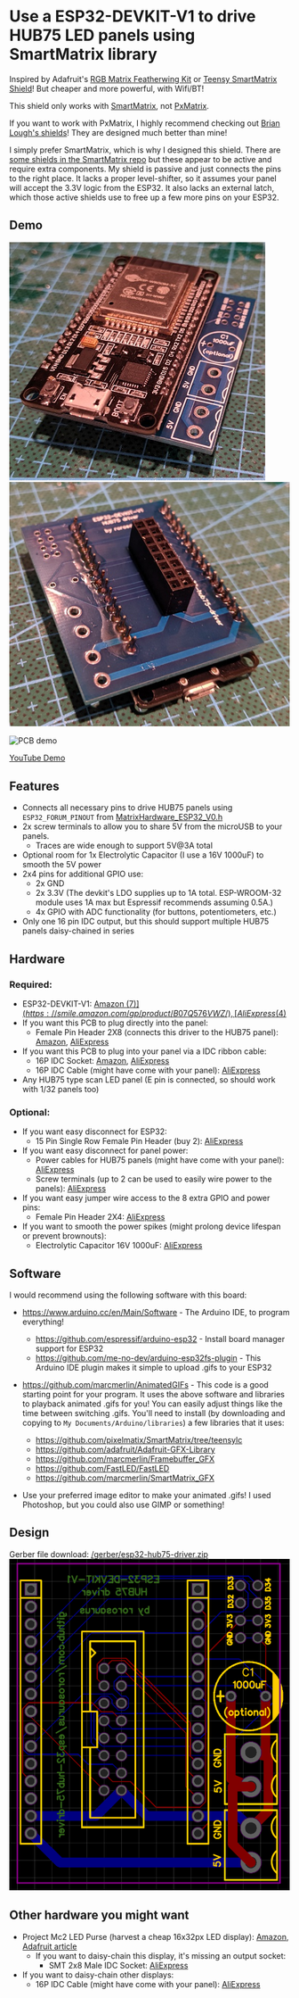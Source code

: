 # Use a ESP32-DEVKIT-V1 to drive HUB75 LED panels using SmartMatrix library

Inspired by Adafruit's [RGB Matrix Featherwing Kit](https://www.adafruit.com/product/3036) or [Teensy SmartMatrix Shield](https://www.adafruit.com/product/1902)! But cheaper and more powerful, with Wifi/BT!

This shield only works with [SmartMatrix](https://github.com/pixelmatix/SmartMatrix/tree/teensylc), not [PxMatrix](https://github.com/2dom/PxMatrix).

If you want to work with PxMatrix, I highly recommend checking out [Brian Lough's shields](https://www.tindie.com/stores/brianlough/)! They are designed much better than mine!

I simply prefer SmartMatrix, which is why I designed this shield. There are [some shields in the SmartMatrix repo](https://github.com/pixelmatix/SmartMatrix/tree/teensylc/extras/hardware) but these appear to be active and require extra components. My shield is passive and just connects the pins to the right place. It lacks a proper level-shifter, so it assumes your panel will accept the 3.3V logic from the ESP32. It also lacks an external latch, which those active shields use to free up a few more pins on your ESP32.

## Demo
![PCB front](PCB-front.jpg) ![PCB back](PCB-back.jpg)

![PCB demo](PCB-demo.gif)

[YouTube Demo](https://www.youtube.com/watch?v=UengvMiGzF8)

## Features
* Connects all necessary pins to drive HUB75 panels using `ESP32_FORUM_PINOUT` from [MatrixHardware_ESP32_V0.h](https://github.com/pixelmatix/SmartMatrix/blob/teensylc/src/MatrixHardware_ESP32_V0.h)
* 2x screw terminals to allow you to share 5V from the microUSB to your panels.
  * Traces are wide enough to support 5V@3A total
* Optional room for 1x Electrolytic Capacitor (I use a 16V 1000uF) to smooth the 5V power
* 2x4 pins for additional GPIO use: 
  * 2x GND
  * 2x 3.3V (The devkit's LDO supplies up to 1A total.  ESP-WROOM-32 module uses 1A max but Espressif recommends assuming 0.5A.)
  * 4x GPIO with ADC functionality (for buttons, potentiometers, etc.)
* Only one 16 pin IDC output, but this should support multiple HUB75 panels daisy-chained in series

## Hardware

### Required:
* ESP32-DEVKIT-V1: [Amazon ($7)](https://smile.amazon.com/gp/product/B07Q576VWZ/), [AliExpress ($4)](https://www.aliexpress.com/item/32902307791.html)
* If you want this PCB to plug directly into the panel:
  * Female Pin Header 2X8 (connects this driver to the HUB75 panel): [Amazon](https://smile.amazon.com/gp/product/B07VJ3JCLT/), [AliExpress](https://www.aliexpress.com/item/32747224548.html)
* If you want this PCB to plug into your panel via a IDC ribbon cable:
  * 16P IDC Socket: [Amazon](https://smile.amazon.com/gp/product/B010V43ACO/), [AliExpress](https://www.aliexpress.com/item/32841491526.html)
  * 16P IDC Cable (might have come with your panel): [AliExpress](https://www.aliexpress.com/item/32873766356.html)
* Any HUB75 type scan LED panel (E pin is connected, so should work with 1/32 panels too)

### Optional:
* If you want easy disconnect for ESP32:
  * 15 Pin Single Row Female Pin Header (buy 2): [AliExpress](https://www.aliexpress.com/item/32962790286.html)
* If you want easy disconnect for panel power:
  * Power cables for HUB75 panels (might have come with your panel): [AliExpress](https://www.aliexpress.com/item/32832930794.html)
  * Screw terminals (up to 2 can be used to easily wire power to the panels): [AliExpress](https://www.aliexpress.com/item/32993227789.html)
* If you want easy jumper wire access to the 8 extra GPIO and power pins:
  * Female Pin Header 2X4: [AliExpress](https://www.aliexpress.com/item/32785938092.html)
* If you want to smooth the power spikes (might prolong device lifespan or prevent brownouts):
  * Electrolytic Capacitor 16V 1000uF: [AliExpress](https://www.aliexpress.com/item/32812085542.html)

## Software
I would recommend using the following software with this board:
* https://www.arduino.cc/en/Main/Software - The Arduino IDE, to program everything!
  * https://github.com/espressif/arduino-esp32 - Install board manager support for ESP32
  * https://github.com/me-no-dev/arduino-esp32fs-plugin - This Arduino IDE plugin makes it simple to upload .gifs to your ESP32
* https://github.com/marcmerlin/AnimatedGIFs - This code is a good starting point for your program. It uses the above software and libraries to playback animated .gifs for you! You can easily adjust things like the time between switching .gifs. You'll need to install (by downloading and copying to `My Documents/Arduino/libraries`) a few libraries that it uses:
  * https://github.com/pixelmatix/SmartMatrix/tree/teensylc
  * https://github.com/adafruit/Adafruit-GFX-Library
  * https://github.com/marcmerlin/Framebuffer_GFX
  * https://github.com/FastLED/FastLED
  * https://github.com/marcmerlin/SmartMatrix_GFX

* Use your preferred image editor to make your animated .gifs! I used Photoshop, but you could also use GIMP or something!

## Design
Gerber file download: [/gerber/esp32-hub75-driver.zip](https://github.com/rorosaurus/esp32-hub75-driver/blob/master/gerber/esp32-hub75-driver.zip)
![Gerber design](gerber/esp32-hub75-driver.png)

## Other hardware you might want
* Project Mc2 LED Purse (harvest a cheap 16x32px LED display): [Amazon](https://smile.amazon.com/dp/B071LQR2QG/), [Adafruit article](https://blog.adafruit.com/2019/03/06/issue-16-hackspace-magazine-can-i-hack-it-a-smart-pixel-purse-neopixels-making-hackspacemag-biglesp/)
  * If you want to daisy-chain this display, it's missing an output socket:
    * SMT 2x8 Male IDC Socket: [AliExpress](https://www.aliexpress.com/item/32989866598.html)
* If you want to daisy-chain other displays:
  * 16P IDC Cable (might have come with your panel): [AliExpress](https://www.aliexpress.com/item/32873766356.html)
